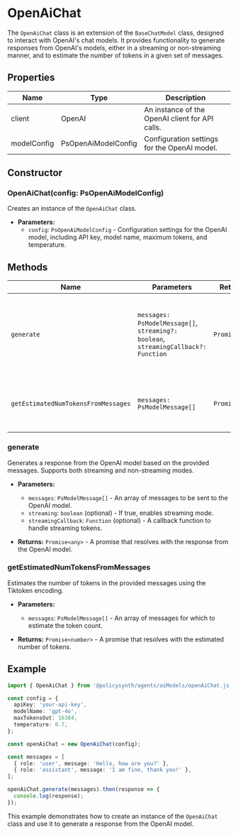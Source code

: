 # OpenAiChat

The `OpenAiChat` class is an extension of the `BaseChatModel` class, designed to interact with OpenAI's chat models. It provides functionality to generate responses from OpenAI's models, either in a streaming or non-streaming manner, and to estimate the number of tokens in a given set of messages.

## Properties

| Name         | Type                | Description                                      |
|--------------|---------------------|--------------------------------------------------|
| client       | OpenAI              | An instance of the OpenAI client for API calls.  |
| modelConfig  | PsOpenAiModelConfig | Configuration settings for the OpenAI model.     |

## Constructor

### OpenAiChat(config: PsOpenAiModelConfig)

Creates an instance of the `OpenAiChat` class.

- **Parameters:**
  - `config`: `PsOpenAiModelConfig` - Configuration settings for the OpenAI model, including API key, model name, maximum tokens, and temperature.

## Methods

| Name                                    | Parameters                                                                 | Return Type | Description                                                                 |
|-----------------------------------------|----------------------------------------------------------------------------|-------------|-----------------------------------------------------------------------------|
| `generate`                              | `messages: PsModelMessage[]`, `streaming?: boolean`, `streamingCallback?: Function` | `Promise<any>` | Generates a response from the OpenAI model based on the provided messages. |
| `getEstimatedNumTokensFromMessages`     | `messages: PsModelMessage[]`                                               | `Promise<number>` | Estimates the number of tokens in the provided messages.                    |

### generate

Generates a response from the OpenAI model based on the provided messages. Supports both streaming and non-streaming modes.

- **Parameters:**
  - `messages`: `PsModelMessage[]` - An array of messages to be sent to the OpenAI model.
  - `streaming`: `boolean` (optional) - If true, enables streaming mode.
  - `streamingCallback`: `Function` (optional) - A callback function to handle streaming tokens.

- **Returns:** `Promise<any>` - A promise that resolves with the response from the OpenAI model.

### getEstimatedNumTokensFromMessages

Estimates the number of tokens in the provided messages using the Tiktoken encoding.

- **Parameters:**
  - `messages`: `PsModelMessage[]` - An array of messages for which to estimate the token count.

- **Returns:** `Promise<number>` - A promise that resolves with the estimated number of tokens.

## Example

```typescript
import { OpenAiChat } from '@policysynth/agents/aiModels/openAiChat.js';

const config = {
  apiKey: 'your-api-key',
  modelName: 'gpt-4o',
  maxTokensOut: 16384,
  temperature: 0.7,
};

const openAiChat = new OpenAiChat(config);

const messages = [
  { role: 'user', message: 'Hello, how are you?' },
  { role: 'assistant', message: 'I am fine, thank you!' },
];

openAiChat.generate(messages).then(response => {
  console.log(response);
});
```

This example demonstrates how to create an instance of the `OpenAiChat` class and use it to generate a response from the OpenAI model.